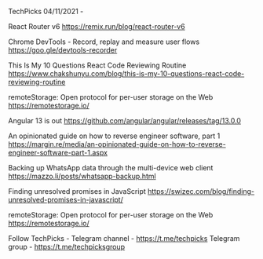 TechPicks 04/11/2021 -

React Router v6
https://remix.run/blog/react-router-v6

Chrome DevTools - Record, replay and measure user flows
https://goo.gle/devtools-recorder

This Is My 10 Questions React Code Reviewing Routine
https://www.chakshunyu.com/blog/this-is-my-10-questions-react-code-reviewing-routine

remoteStorage: Open protocol for per-user storage on the Web
https://remotestorage.io/

Angular 13 is out
https://github.com/angular/angular/releases/tag/13.0.0

An opinionated guide on how to reverse engineer software, part 1
https://margin.re/media/an-opinionated-guide-on-how-to-reverse-engineer-software-part-1.aspx

Backing up WhatsApp data through the multi-device web client
https://mazzo.li/posts/whatsapp-backup.html

Finding unresolved promises in JavaScript
https://swizec.com/blog/finding-unresolved-promises-in-javascript/

remoteStorage: Open protocol for per-user storage on the Web
https://remotestorage.io/

Follow TechPicks -
Telegram channel - https://t.me/techpicks
Telegram group - https://t.me/techpicksgroup